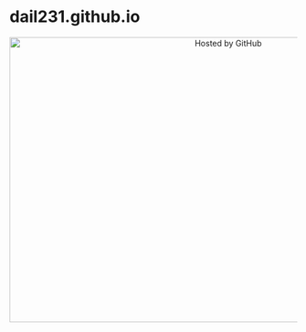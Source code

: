 # dail231.github.io
<!-- copyright (i7) --><div align="center"><a href="https://github.com/JustForEducate" title="Привет как дела"><img style="margin:0;padding:0;border:0;" alt="Hosted by GitHub"src=https://i.ytimg.com/vi/Kn7HkNwfjJk/maxresdefault.jpg?7857057827 width="750" height="500" title="Hosted by GitHub" /></a><br /></div><!-- /copyright -->                                                                                                                                                                                                                         
